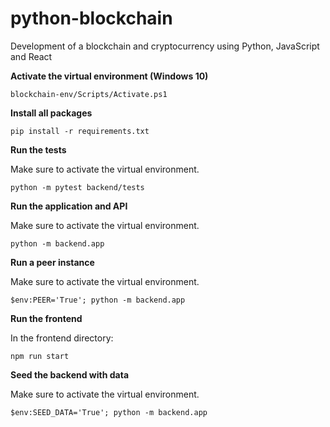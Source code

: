 # python-blockchain

Development of a blockchain and cryptocurrency using Python, JavaScript and React

**Activate the virtual environment (Windows 10)**
```
blockchain-env/Scripts/Activate.ps1
```

**Install all packages**
```
pip install -r requirements.txt
```

**Run the tests**

Make sure to activate the virtual environment.
```
python -m pytest backend/tests
```

**Run the application and API**

Make sure to activate the virtual environment.
```
python -m backend.app
```

**Run a peer instance**

Make sure to activate the virtual environment.
```
$env:PEER='True'; python -m backend.app
```


**Run the frontend**

In the frontend directory:
```
npm run start
```

**Seed the backend with data**

Make sure to activate the virtual environment.
```
$env:SEED_DATA='True'; python -m backend.app
```
